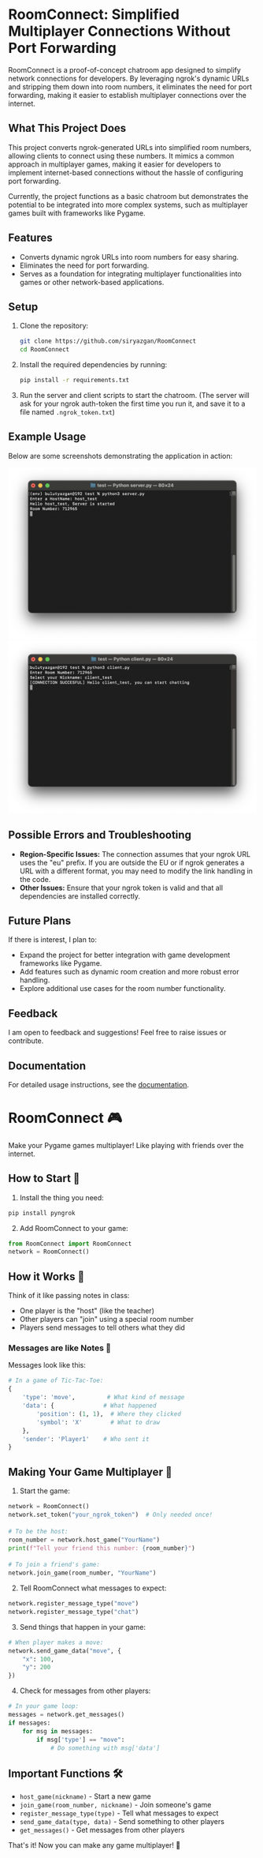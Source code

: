 # RoomConnect: Simplified Multiplayer Connections Without Port Forwarding

RoomConnect is a proof-of-concept chatroom app designed to simplify network connections for developers. By leveraging ngrok's dynamic URLs and stripping them down into room numbers, it eliminates the need for port forwarding, making it easier to establish multiplayer connections over the internet.

## What This Project Does
This project converts ngrok-generated URLs into simplified room numbers, allowing clients to connect using these numbers. It mimics a common approach in multiplayer games, making it easier for developers to implement internet-based connections without the hassle of configuring port forwarding.

Currently, the project functions as a basic chatroom but demonstrates the potential to be integrated into more complex systems, such as multiplayer games built with frameworks like Pygame.

## Features
- Converts dynamic ngrok URLs into room numbers for easy sharing.
- Eliminates the need for port forwarding.
- Serves as a foundation for integrating multiplayer functionalities into games or other network-based applications.

## Setup
1. Clone the repository:
   ```bash
   git clone https://github.com/siryazgan/RoomConnect
   cd RoomConnect
   ```
2. Install the required dependencies by running:
   ```bash
   pip install -r requirements.txt
   ```
3. Run the server and client scripts to start the chatroom. (The server will ask for your ngrok auth-token the first time you run it, and save it to a file named `.ngrok_token.txt`)

## Example Usage
Below are some screenshots demonstrating the application in action:

![Example usage](screenshots/screenshot1.png)
![Example usage](screenshots/screenshot2.png)

## Possible Errors and Troubleshooting
- **Region-Specific Issues:** The connection assumes that your ngrok URL uses the "eu" prefix. If you are outside the EU or if ngrok generates a URL with a different format, you may need to modify the link handling in the code.
- **Other Issues:** Ensure that your ngrok token is valid and that all dependencies are installed correctly.

## Future Plans
If there is interest, I plan to:
- Expand the project for better integration with game development frameworks like Pygame.
- Add features such as dynamic room creation and more robust error handling.
- Explore additional use cases for the room number functionality.

## Feedback
I am open to feedback and suggestions! Feel free to raise issues or contribute.

## Documentation
For detailed usage instructions, see the [documentation](documentation.md).

# RoomConnect 🎮

Make your Pygame games multiplayer! Like playing with friends over the internet.

## How to Start 🚀

1. Install the thing you need:
```bash
pip install pyngrok
```

2. Add RoomConnect to your game:
```python
from RoomConnect import RoomConnect
network = RoomConnect()
```

## How it Works 📝

Think of it like passing notes in class:
- One player is the "host" (like the teacher)
- Other players can "join" using a special room number
- Players send messages to tell others what they did

### Messages are like Notes 📨

Messages look like this:
```python
# In a game of Tic-Tac-Toe:
{
    'type': 'move',         # What kind of message
    'data': {              # What happened
        'position': (1, 1),  # Where they clicked
        'symbol': 'X'        # What to draw
    },
    'sender': 'Player1'    # Who sent it
}
```

## Making Your Game Multiplayer 🎯

1. Start the game:
```python
network = RoomConnect()
network.set_token("your_ngrok_token")  # Only needed once!

# To be the host:
room_number = network.host_game("YourName")
print(f"Tell your friend this number: {room_number}")

# To join a friend's game:
network.join_game(room_number, "YourName")
```

2. Tell RoomConnect what messages to expect:
```python
network.register_message_type("move")
network.register_message_type("chat")
```

3. Send things that happen in your game:
```python
# When player makes a move:
network.send_game_data("move", {
    "x": 100,
    "y": 200
})
```

4. Check for messages from other players:
```python
# In your game loop:
messages = network.get_messages()
if messages:
    for msg in messages:
        if msg['type'] == "move":
            # Do something with msg['data']
```

## Important Functions 🛠️

- `host_game(nickname)` - Start a new game
- `join_game(room_number, nickname)` - Join someone's game
- `register_message_type(type)` - Tell what messages to expect
- `send_game_data(type, data)` - Send something to other players
- `get_messages()` - Get messages from other players

That's it! Now you can make any game multiplayer! 🌟

